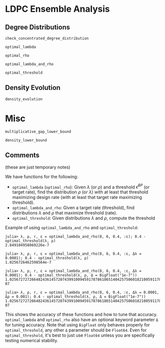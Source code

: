 # LDPC Ensemble Analysis

## Degree Distributions

```@docs
check_concentrated_degree_distribution
```

```@docs
optimal_lambda
```

```@docs
optimal_rho
```

```@docs
optimal_lambda_and_rho
```

```@docs
optimal_threshold
```

## Density Evolution
```@docs
density_evolution
```


# Misc

```@docs
multiplicative_gap_lower_bound
```

```@docs
density_lower_bound
```

## Comments

(these are just temporary notes)

We have functions for the following:

* `optimal_lambda` (`optimal_rho`): Given $\lambda$ (or $\rho$) and a threshold $\epsilon^{BP}$ (or target rate), find the distribution $\rho$ (or $\lambda$) with at least that threshold maximizing design rate (with at least that target rate maximizing threshold).
* `optimal_lambda_and_rho`: Given a target rate (threshold), find distributions $\lambda$ and $\rho$ that maximize threshold (rate).
* `optimal_threshold`: Given distributions $\lambda$ and $\rho$, compute the threshold

Example of using `optimal_lambda_and_rho` and `optimal_threshold`:

```julia-repl
julia> λ, ρ, r, ε = optimal_lambda_and_rho(8, 6, 0.4, :ε); 0.4 - optimal_threshold(λ, ρ)
2.849104958069226e-7

julia> λ, ρ, r, ε = optimal_lambda_and_rho(8, 6, 0.4, :ε, Δλ = 0.0001); 0.4 - optimal_threshold(λ, ρ)
1.0256726462598564e-7

julia> λ, ρ, r, ε = optimal_lambda_and_rho(8, 6, 0.4, :ε, Δλ = 0.0001); 0.4 - optimal_threshold(λ, ρ, Δ = BigFloat("1e-7"))
1.025672727266482436145720743991009459178786186514042575060182100591178904349331e-07

julia> λ, ρ, r, ε = optimal_lambda_and_rho(8, 6, 0.4, :ε, Δλ = 0.0001, Δρ = 0.001); 0.4 - optimal_threshold(λ, ρ, Δ = BigFloat("1e-7"))
1.025672727266482436145720743991009459178786186514042575060182100591178904349331e-07
```

This shows the accuracy of these functions and how to tune that accuracy. `optimal_lambda` and `optimal_rho` also have an optional keyword parameter `Δ` for tuning accuracy. Note that using `BigFloat` only behaves properly for `optimal_threshold`, any other `Δ` parameter should be `Float64`. Even for `optimal_threshold`, it's best to just use `Float64` unless you are specifically testing numerical stability.
